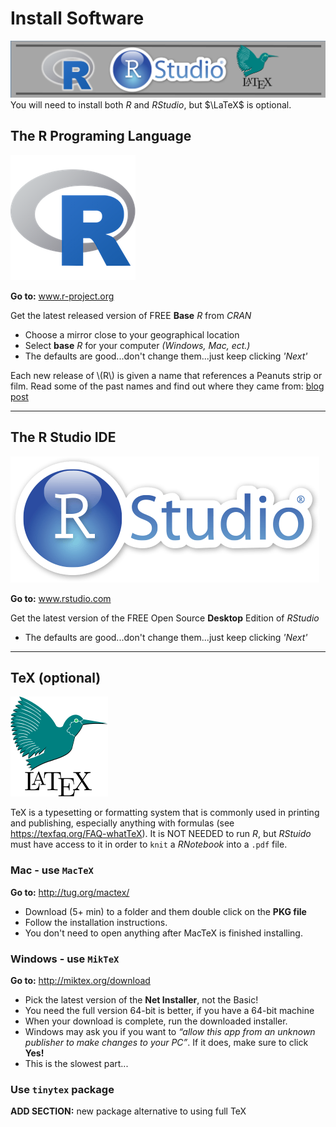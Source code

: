 # Install Software

![](images/headers/R_studio_LaTeX_header.png)
You will need to install both $R$ and $R Studio$, but $\LaTeX$ is optional.


## The R Programing Language

![](images/Rlogo_200.png)


<div class="rmddownload">
<p><strong>Go to:</strong> <a href="http://www.r-project.org">www.r-project.org</a></p>
</div>

Get the latest released version of FREE **Base** $R$ from $CRAN$ 

* Choose a mirror close to your geographical location
* Select **base** $R$ for your computer *(Windows, Mac, ect.)*
* The defaults are good...don't change them...just keep clicking *'Next'*

<div class="rmdlightbulb">
<p>Each new release of <span class="math inline">\(R\)</span> is given a name that references a Peanuts strip or film. Read some of the past names and find out where they came from: <a href="https://livefreeordichotomize.com/2017/09/28/r-release-names/">blog post</a></p>
</div>


---------------------------------

## The R Studio IDE


![](images/rstudiosticker.png)
 
<div class="rmddownload">
<p><strong>Go to:</strong> <a href="http://www.rstudio.com">www.rstudio.com</a></p>
</div>


Get the latest version of the FREE Open Source **Desktop** Edition of $R Studio$

* The defaults are good...don't change them...just keep clicking *'Next'*

---------------------------------

## TeX (optional)

![](images/latex.png)

TeX is a typesetting or formatting system that is commonly used in printing and publishing, especially anything with formulas (see https://texfaq.org/FAQ-whatTeX).  It is NOT NEEDED to run $R$, but $R Stuido$ must have access to it in order to `knit` a $R Notebook$ into a `.pdf` file.



### Mac - use `MacTeX`


<div class="rmddownload">
<p><strong>Go to:</strong> <a href="http://tug.org/mactex/" class="uri">http://tug.org/mactex/</a></p>
</div>


* Download (5+ min) to a folder and them double click on the **PKG file**
* Follow the installation instructions.
* You don't need to open anything after MacTeX is finished installing. 



### Windows - use `MikTeX`

<div class="rmddownload">
<p><strong>Go to:</strong> <a href="http://miktex.org/download" class="uri">http://miktex.org/download</a></p>
</div>


* Pick the latest version of the **Net Installer**, not the Basic! 
* You need the full version 64-bit is better, if you have a 64-bit machine
* When your download is complete, run the downloaded installer. 
* Windows may ask you if you want to *“allow this app from an unknown publisher to make changes to your PC”*. If it does, make sure to click **Yes!**
* This is the slowest part...


### Use `tinytex` package
 

<div class="rmdconstruct">
<p><strong>ADD SECTION:</strong> new package alternative to using full TeX</p>
</div>
